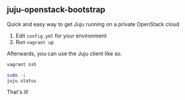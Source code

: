 ## juju-openstack-bootstrap

Quick and easy way to get Juju running on a private OpenStack cloud

1. Edit `config.yml` for your environment
2. Run `vagrant up`

Afterwards, you can use the Juju client like so.

```bash
vagrant ssh

sudo -i
juju status
```

That's it!
